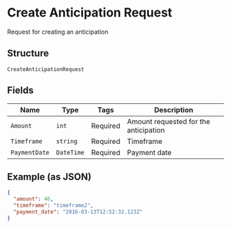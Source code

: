
# Create Anticipation Request

Request for creating an anticipation

## Structure

`CreateAnticipationRequest`

## Fields

| Name | Type | Tags | Description |
|  --- | --- | --- | --- |
| `Amount` | `int` | Required | Amount requested for the anticipation |
| `Timeframe` | `string` | Required | Timeframe |
| `PaymentDate` | `DateTime` | Required | Payment date |

## Example (as JSON)

```json
{
  "amount": 46,
  "timeframe": "timeframe2",
  "payment_date": "2016-03-13T12:52:32.123Z"
}
```

